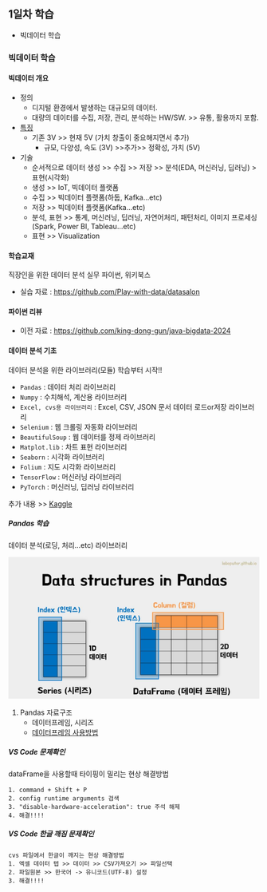 ## 1일차 학습
- 빅데이터 학습

### 빅데이터 학습

#### 빅데이터 개요
- 정의
    - 디지털 환경에서 발생하는 대규모의 데이터.
    - 대량의 데이터를 수집, 저장, 관리, 분석하는 HW/SW. >> 유통, 활용까지 포함.
- [특징](https://velog.io/@garam/DE-%EB%B9%85%EB%8D%B0%EC%9D%B4%ED%84%B0%EC%9D%98-%ED%8A%B9%EC%A7%953V-5V-7V)
    - 기존 3V >> 현재 5V (가치 창출이 중요해지면서 추가)
        - 규모, 다양성, 속도 (3V) >>추가>>  정확성, 가치 (5V)
- 기술
    - 순서적으로 데이터 생성 >> 수집 >> 저장 >> 분석(EDA, 머신러닝, 딥러닝) > 표현(시각화)
    - 생성 >> IoT, 빅데이터 플랫폼
    - 수집 >> 빅데이터 플랫폼(하둡, Kafka...etc)
    - 저장 >> 빅데이터 플랫폼(Kafka...etc)
    - 분석, 표현 >> 통계, 머신러닝, 딥러닝, 자연어처리, 패턴처리, 이미지 프로세싱(Spark, Power BI, Tableau...etc)
    - 표현 >> Visualization

#### 학습교재
직장인을 위한 데이터 분석 실무 파이썬, 위키북스

- 실습 자료 : https://github.com/Play-with-data/datasalon

#### 파이썬 리뷰
- 이전 자료 : https://github.com/king-dong-gun/java-bigdata-2024

#### 데이터 분석 기초
데이터 분석을 위한 라이브러리(모듈) 학습부터 시작!!
- `Pandas` : 데이터 처리 라이브러리
- `Numpy` : 수치해석, 계산용 라이브러리
- `Excel, cvs용 라이브러리` : Excel, CSV, JSON 문서 데이터 로드or저장 라이브러리
- `Selenium` : 웹 크롤링 자동화 라이브러리
- `BeautifulSoup` : 웹 데이터를 정제 라이브러리
- `Matplot.lib` : 차트 표현 라이브러리
- `Seaborn` : 시각화 라이브러리 
- `Folium` : 지도 시각화 라이브러리
- `TensorFlow` : 머신러닝 라이브러리
- `PyTorch` : 머신러닝, 딥러닝 라이브러리

추가 내용 >> [Kaggle](https://www.kaggle.com/)

##### Pandas 학습
데이터 분석(로딩, 처리...etc) 라이브러리


![자료구조](images/dataPandas.png)


1. Pandas 자료구조
    - 데이터프레임, 시리즈
    - [데이터프레임 사용방법](day01/data01_pandas.basic.ipynb)

##### VS Code 문제확인
dataFrame을 사용할때 타이핑이 밀리는 현상 해결방법
```shell
1. command + Shift + P
2. config runtime arguments 검색
3. "disable-hardware-acceleration": true 주석 해제
4. 해결!!!!
```

##### VS Code 한글 깨짐 문제확인
```shell
cvs 파일에서 한글이 깨지는 현상 해결방법
1. 엑셀 데이터 텝 >> 데이터 >> CSV가져오기 >> 파일선택
2. 파일원본 >> 한국어 -> 유니코드(UTF-8) 설정
3. 해결!!!!
```